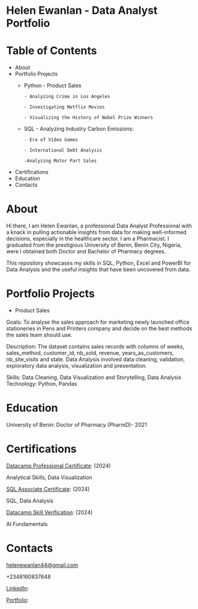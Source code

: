 # Helen Ewanlan - Data Analyst Portfolio
# Table of Contents
- About
- Portfolio Projects
    - Python
          - Product Sales
      
          - Analyzing Crime in Los Angeles
      
          - Investigating Netflix Movies
      
          - Visualizing the History of Nobel Prize Winners
      
    - SQL
          - Analyzing Industry Carbon Emissions:
      
          - Era of Video Games
      
          - International Debt Analysis
      
          -Analyzing Motor Part Sales
      
          
    

- Certifications
- Education
- Contacts


# About
Hi there, I am Helen Ewanlan, a professional Data Analyst Professional with a knack in pulling actionable insights from data for making well-informed decisions, especially in the healthcare sector.
I am a Pharmacist. I graduated from the prestigious University of Benin, Benin City, Nigeria, were I obtained both Doctor and Bachelor of Pharmacy degrees.

This repository showcases my skills in SQL, Python, Excel and PowerBI for Data Analysis and the useful insights that have been uncovered from data.

# Portfolio Projects
- Product Sales
  
Goals: To analyse the sales approach for marketing newly launched office stationeries in Pens and Printers company and decide on the best methods the sales team should use.

Description: The dataset contains sales records with columns of weeks, sales_method, customer_id, nb_sold, revenue, years_as_customers, nb_site_visits and state.
Data Analysis involved data cleaning, validation, exploratory data analysis, visualization and presentation.

Skills: Data Cleaning, Data Visualization and Storytelling, Data Analysis Technology: Python, Pandas

# Education
University of Benin: Doctor of Pharmacy (PharmD)- 2021

# Certifications
[Datacamp Professional Certificate](https://www.datacamp.com/certificate/DA0025837235576): (2024)

Analytical Skills, Data Visualization


[SQL Associate Certificate](https://www.datacamp.com/certificate/SQA0015263437089): (2024)

SQL, Data Analysis


[Datacamp Skill Verification](https://www.datacamp.com/skill-verification/AIF0022329836475): (2024)

AI Fundamentals


# Contacts
helenewanlan44@gmail.com

+2348160837648

[LinkedIn](https://www.linkedin.com/in/helen-ewanlan-pharmd-593850200/):

[Portfolio](https://www.datacamp.com/portfolio/helenewanlan):


